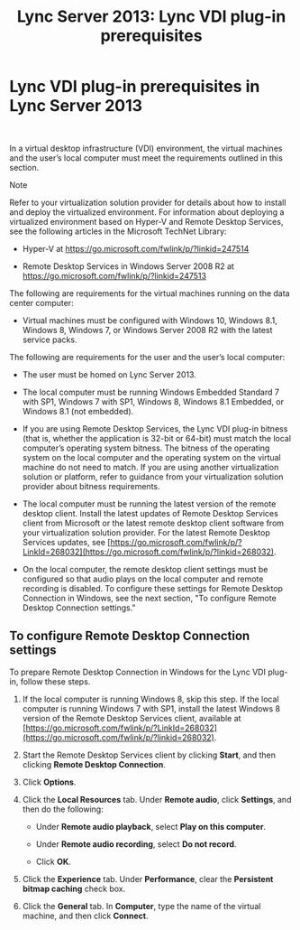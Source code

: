 ﻿---
title: 'Lync Server 2013: Lync VDI plug-in prerequisites'
TOCTitle: Lync VDI plug-in prerequisites
ms:assetid: da25a976-7624-4dfc-b332-9c4db4ee78da
ms:mtpsurl: https://technet.microsoft.com/en-us/library/JJ205304(v=OCS.15)
ms:contentKeyID: 48185552
ms.date: 03/07/2017
mtps_version: v=OCS.15
---

# Lync VDI plug-in prerequisites in Lync Server 2013

 


In a virtual desktop infrastructure (VDI) environment, the virtual machines and the user’s local computer must meet the requirements outlined in this section.


> [!NOTE]
> Refer to your virtualization solution provider for details about how to install and deploy the virtualized environment. For information about deploying a virtualized environment based on Hyper-V and Remote Desktop Services, see the following articles in the Microsoft TechNet Library: 
> <UL>
> <LI>
> <P>Hyper-V at <A class=uri href="https://go.microsoft.com/fwlink/p/?linkid=247514">https://go.microsoft.com/fwlink/p/?linkid=247514</A></P>
> <LI>
> <P>Remote Desktop Services in Windows Server&nbsp;2008&nbsp;R2 at <A class=uri href="https://go.microsoft.com/fwlink/p/?linkid=247513">https://go.microsoft.com/fwlink/p/?linkid=247513</A></P></LI></UL>



The following are requirements for the virtual machines running on the data center computer:

  - Virtual machines must be configured with Windows 10, Windows 8.1, Windows 8, Windows 7, or Windows Server 2008 R2 with the latest service packs.

The following are requirements for the user and the user’s local computer:

  - The user must be homed on Lync Server 2013.

  - The local computer must be running Windows Embedded Standard 7 with SP1, Windows 7 with SP1, Windows 8, Windows 8.1 Embedded, or Windows 8.1 (not embedded).

  - If you are using Remote Desktop Services, the Lync VDI plug-in bitness (that is, whether the application is 32-bit or 64-bit) must match the local computer’s operating system bitness. The bitness of the operating system on the local computer and the operating system on the virtual machine do not need to match. If you are using another virtualization solution or platform, refer to guidance from your virtualization solution provider about bitness requirements.

  - The local computer must be running the latest version of the remote desktop client. Install the latest updates of Remote Desktop Services client from Microsoft or the latest remote desktop client software from your virtualization solution provider. For the latest Remote Desktop Services updates, see [https://go.microsoft.com/fwlink/p/?LinkId=268032](https://go.microsoft.com/fwlink/p/?linkid=268032).

  - On the local computer, the remote desktop client settings must be configured so that audio plays on the local computer and remote recording is disabled. To configure these settings for Remote Desktop Connection in Windows, see the next section, "To configure Remote Desktop Connection settings."

## To configure Remote Desktop Connection settings

To prepare Remote Desktop Connection in Windows for the Lync VDI plug-in, follow these steps.

1.  If the local computer is running Windows 8, skip this step. If the local computer is running Windows 7 with SP1, install the latest Windows 8 version of the Remote Desktop Services client, available at [https://go.microsoft.com/fwlink/p/?LinkId=268032](https://go.microsoft.com/fwlink/p/?linkid=268032).

2.  Start the Remote Desktop Services client by clicking **Start**, and then clicking **Remote Desktop Connection**.

3.  Click **Options**.

4.  Click the **Local Resources** tab. Under **Remote audio**, click **Settings**, and then do the following:
    
      - Under **Remote audio playback**, select **Play on this computer**.
    
      - Under **Remote audio recording**, select **Do not record**.
    
      - Click **OK**.

5.  Click the **Experience** tab. Under **Performance**, clear the **Persistent bitmap caching** check box.

6.  Click the **General** tab. In **Computer**, type the name of the virtual machine, and then click **Connect**.


